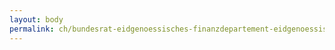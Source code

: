 ```yaml
---
layout: body
permalink: ch/bundesrat-eidgenoessisches-finanzdepartement-eidgenoessische-steuerverwaltung-direktion-abteilung-grundlagen/
---
```


